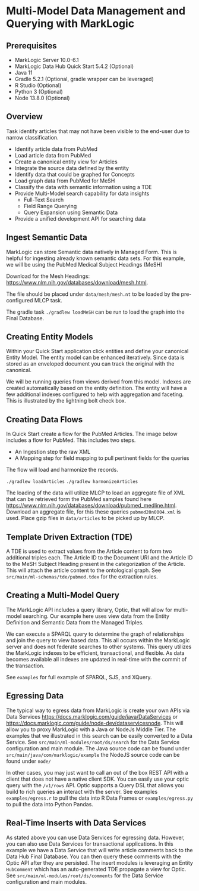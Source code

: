 # Multi-Model Data Management and Querying with MarkLogic

## Prerequisites

* MarkLogic Server 10.0-6.1
* MarkLogic Data Hub Quick Start 5.4.2 (Optional)
* Java 11
* Gradle 5.2.1 (Optional, gradle wrapper can be leveraged) 
* R Studio (Optional)
* Python 3 (Optional)
* Node 13.8.0 (Optional)

## Overview

Task identify articles that may not have been visible to the end-user due to narrow classification.

* Identify article data from PubMed
* Load article data from PubMed
* Create a canonical entity view for Articles
* Integrate the source data defined by the entity
* Identify data that could be graphed for Concepts
* Load graph data from PubMed for MeSH
* Classify the data with semantic information using a TDE
* Provide Multi-Model search capability for data insights
  * Full-Text Search
  * Field Range Querying
  * Query Expansion using Semantic Data
* Provide a unified development API for searching data

## Ingest Semantic Data

MarkLogic can store Semantic data natively in Managed Form. This is helpful for ingesting already known semantic data sets. For this example, we will be using the PubMed Medical Subject Headings (MeSH)

Download for the Mesh Headings: <https://www.nlm.nih.gov/databases/download/mesh.html>.

The file should be placed under `data/mesh/mesh.nt` to be loaded by the pre-configured MLCP task.

The gradle task `./gradlew loadMeSH` can be run to load the graph into the Final Database.

## Creating Entity Models

Within your Quick Start application click entities and define your canonical Entity Model. The entity model can be enhanced iteratively. Since data is stored as an enveloped document you can track the original with the canonical.

We will be running queries from views derived from this model. Indexes are created automatically based on the entity definition. The entity will have a few additional indexes configured to help with aggregation and faceting. This is illustrated by the lightning bolt check box.

## Creating Data Flows

In Quick Start create a flow for the PubMed Articles. The image below includes a flow for PubMed. This includes two steps.

* An Ingestion step the raw XML
* A Mapping step for field mapping to pull pertinent fields for the queries

The flow will load and harmonize the records.

`./gradlew loadArticles`
`./gradlew harmonizeArticles`

The loading of the data will utilize MLCP to load an aggregate file of XML that can be retrieved form the PubMed samples found here <https://www.nlm.nih.gov/databases/download/pubmed_medline.html>. Download an aggregate file, for this these queries `pubmed20n0004.xml` is used. Place gzip files in `data/articles` to be picked up by MLCP.

## Template Driven Extraction (TDE)

A TDE is used to extract values from the Article content to form two additional triples each. The Article ID to the Document URI and the Article ID to the MeSH Subject Heading present in the categorization of the Article. This will attach the article content to the ontological graph. See `src/main/ml-schemas/tde/pubmed.tdex` for the extraction rules.

## Creating a Multi-Model Query

The MarkLogic API includes a query library, Optic, that will allow for multi-model searching. Our example here uses view data from the Entity Definition and Semantic Data from the Managed Triples.

We can execute a SPARQL query to determine the graph of relationships and join the query to view based data. This all occurs within the MarkLogic server and does not federate searches to other systems. This query utilizes the MarkLogic indexes to be efficient, transactional, and flexible. As data becomes available all indexes are updated in real-time with the commit of the transaction.

See `examples` for full example of SPARQL, SJS, and XQuery.

## Egressing Data

The typical way to egress data from MarkLogic is create your own APIs via Data Services <https://docs.marklogic.com/guide/java/DataServices> or <https://docs.marklogic.com/guide/node-dev/dataservicesnode>. This will allow you to proxy MarkLogic with a Java or NodeJs Middle Tier. The examples that we illustrated in this search can be easily converted to a Data Service.  See `src/main/ml-modules/root/ds/search` for the Data Service configuration and main module. The Java source code can be found under `src/main/java/com/marklogic/example` the NodeJS source code can be found under `node/`

In other cases, you may just want to call an out of the box REST API with a client that does not have a native client SDK. You can easily use your optic query with the `/v1/rows` API. Optic supports a Query DSL that allows you build to rich queries an interact with the server. See examples `examples/egress.r` to pull the data into R Data Frames or `examples/egress.py` to pull the data into Python Pandas.

## Real-Time Inserts with Data Services

As stated above you can use Data Services for egressing data. However, you can also use Data Services for transactional applications. In this example we have a Data Service that will write article comments back to the Data Hub Final Database. You can then query these comments with the Optic API after they are persisted. The insert modules is leveraging an Entity `HubComment` which has an auto-generated TDE propagate a view for Optic. See `src/main/ml-modules/root/ds/comments` for the Data Service configuration and main modules.
